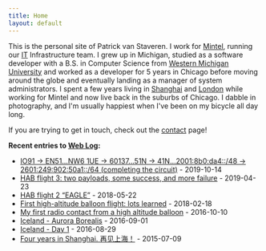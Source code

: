 ```yaml
---
title: Home
layout: default
---
```


This is the personal site of Patrick van Staveren. I work for
[Mintel](http://www.mintel.com/), running our [IT](https://medium.com/mintel-tech-blog)
Infrastructure team.
I grew up in Michigan,
studied as a software developer with a B.S. in Computer Science from
[Western Michigan University](http://wmich.edu/) and worked as a
developer for 5 years in Chicago before moving around the globe
and eventually landing as a manager of system administrators.
I spent a few years living in [Shanghai](http://trick.vanstaveren.us/wp/2015/07/09/four-years-in-shanghai-without-a-doubt-the-coolest-thing-ive-ever-done-%E5%86%8D%E8%A7%81%E4%B8%8A%E6%B5%B7%EF%BC%81/) and [London](#) while working for Mintel and now live back in the suburbs of Chicago.
I dabble in photography, and I'm
usually happiest when I've been on my bicycle all day long.

If you are trying to get in touch, check out the
[contact](/Contact) page!

**Recent entries to [Web Log](http://trick.vanstaveren.us/wp):**
* [IO91 -> EN51…NW6 1UE -> 60137…51N -> 41N…2001:8b0:da4::/48 -> 2601:249:902:50a1::/64 (completing the circuit)](https://trick.vanstaveren.us/wp/2019/10/14/completing-the-circuit/) - 2019-10-14
* [HAB flight 3: two payloads, some success, and more failure](https://trick.vanstaveren.us/wp/2019/04/23/hab-flight-3-two-payloads-some-success-and-more-failure/) - 2019-04-23
* [HAB flight 2 “EAGLE”](http://trick.vanstaveren.us/wp/2018/05/22/hab-flight-2-eagle/) - 2018-05-22
* [First high-altitude balloon flight: lots learned](http://trick.vanstaveren.us/wp/2018/02/18/first-high-altitude-balloon-flight-lots-learned/) - 2018-02-18
* [My first radio contact from a high altitude balloon](http://trick.vanstaveren.us/wp/2016/10/10/my-first-radio-contact-from-a-high-altitude-balloon/) - 2016-10-10
* [Iceland - Aurora Borealis](http://trick.vanstaveren.us/wp/2016/09/01/iceland-aurora-borealis/) - 2016-09-01
* [Iceland - Day 1](http://trick.vanstaveren.us/wp/2016/08/29/iceland/) - 2016-08-29
* [Four years in Shanghai. 再见上海！](http://trick.vanstaveren.us/wp/2015/07/09/four-years-in-shanghai-without-a-doubt-the-coolest-thing-ive-ever-done-%E5%86%8D%E8%A7%81%E4%B8%8A%E6%B5%B7%EF%BC%81/) - 2015-07-09

<!--
**Recent entries to [Web Log](http://trick.vanstaveren.us/wp):**

<rss><http://trick.vanstaveren.us/wp/feed/%7Cdate%7Cmax=5%7Ccharset=UTF-8%7Cshort%7Cnotitle%7Cdate_format=Y-m-d></rss>
-->
